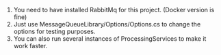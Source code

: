 1. You need to have installed RabbitMq for this project. (Docker version is fine)
2. Just use MessageQueueLibrary/Options/Options.cs to change the options for testing purposes.
3. You can also run several instances of ProcessingServices to make it work faster. 
